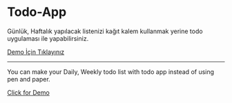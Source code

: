 # Todo-App

Günlük, Haftalık yapılacak listenizi kağıt kalem kullanmak yerine todo uygulaması ile yapabilirsiniz.


[Demo İçin Tıklayınız](https://berkayyalcin-todo.netlify.app/)


***


You can make your Daily, Weekly todo list with todo app instead of using pen and paper.


[Click for Demo](https://berkayyalcin-todo.netlify.app/)
